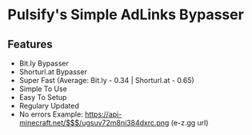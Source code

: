# Pulsify's Simple AdLinks Bypasser

## Features
* Bit.ly Bypasser
* Shorturl.at Bypasser
* Super Fast (Average: Bit.ly - 0.34 | Shorturl.at - 0.65)
* Simple To Use
* Easy To Setup
* Regulary Updated
* No errors
Example: https://api-minecraft.net/$$$/ugsuv72m8ni384dxrc.png (e-z.gg url)
